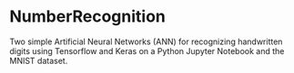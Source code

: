 # NumberRecognition
Two simple Artificial Neural Networks (ANN) for recognizing handwritten digits using Tensorflow and Keras on a Python Jupyter Notebook and the MNIST dataset.

